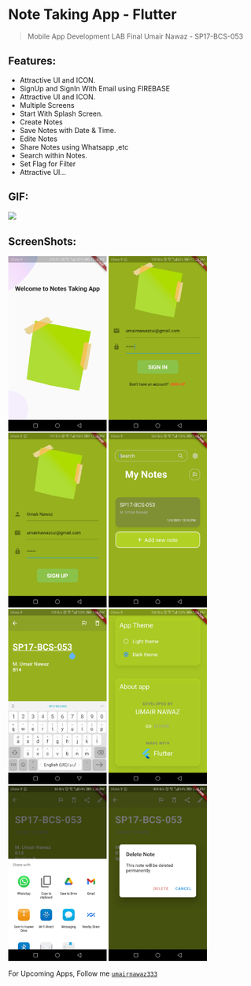 # Note Taking App - Flutter
> Mobile App Development LAB Final
> Umair Nawaz - SP17-BCS-053


## Features:

* Attractive UI and ICON.
* SignUp and SignIn With Email using FIREBASE
* Attractive UI and ICON.
* Multiple Screens
* Start With Splash Screen.
* Create Notes 
* Save Notes with Date & Time.
* Edite Notes
* Share Notes using Whatsapp ,etc
* Search within Notes.
* Set Flag for Filter
* Attractive UI... 


## GIF:
<kbd><img src="S/Notes.gif" width="200"></kbd>

## ScreenShots:
<kbd><img src="S/1.jpg" width="200"></kbd>
<kbd><img src="S/2.jpg" width="200"></kbd>
<kbd><img src="S/3.jpg" width="200"></kbd>
<kbd><img src="S/4.jpg" width="200"></kbd>
<kbd><img src="S/5.jpg" width="200"></kbd>
<kbd><img src="S/6.jpg" width="200"></kbd>
<kbd><img src="S/7.jpg" width="200"></kbd>
<kbd><img src="S/8.jpg" width="200"></kbd>


 For Upcoming Apps, Follow me 
[`umairnawaz333`](https://github.com/umairnawaz333) 
